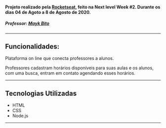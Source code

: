 

#### **Projeto realizado pela [Rocketseat](http://github.com/rocketseat "Rocketseat"), feito na Next level Week #2. Durante os dias 04 de Agoto a 8 de Agosto de 2020.**

##### Professor: [Mayk Bito](http://github.com/maykbrito "Mayk Bito")

------------

## Funcionalidades:

Plataforma on line que conecta professores a alunos.

Professores cadastram horários disponíveis para suas aulas e os alunos, com uma busca, entram em contato agendando esses horários.

------------

## Tecnologias Utilizadas

- HTML
- CSS
- Node.js

------------

